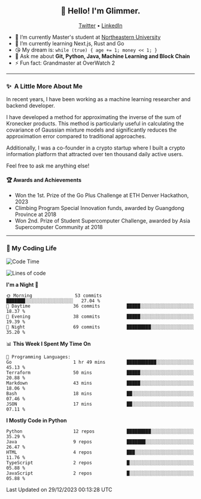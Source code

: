 <h2 align="center">👋 Hello! I'm Glimmer.</h2>
<p align="center">
  <a href="https://twitter.com/glimmerllx">Twitter</a> •
  <a href="https://www.linkedin.com/in/glimmer0x/">LinkedIn</a>
</p>

- 🔭 I’m currently Master's student at [Northeastern University](https://www.northeastern.edu/)
- 🌱 I’m currently learning Next.js, Rust and Go
- 😘 My dream is: `while (true) { age += 1; money << 1; }`
- 💬 Ask me about **Git, Python, Java, Machine Learning and Block Chain**
- ⚡ Fun fact: Grandmaster at OverWatch 2

---
### ✨&nbsp; A Little More About Me
In recent years, I have been working as a machine learning researcher and backend developer. 

I have developed a method for approximating the inverse of the sum of Kronecker products. This method is particularly useful in calculating the covariance of Gaussian mixture models and significantly reduces the approximation error compared to traditional approaches.

Additionally, I was a co-founder in a crypto startup where I built a crypto information platform that attracted over ten thousand daily active users.

Feel free to ask me anything else!

#### 🏆 Awards and Achievements
- Won the 1st. Prize of the Go Plus Challenge at ETH Denver Hackathon, 2023
- Climbing Program Special Innovation funds, awarded by Guangdong Province at 2018
- Won 2nd. Prize of Student Supercomputer Challenge, awarded by Asia Supercomputer Community at 2018

---
### 🤗 My Coding Life
<!--START_SECTION:waka-->
![Code Time](http://img.shields.io/badge/Code%20Time-1%2C298%20hrs%205%20mins-blue)

![Lines of code](https://img.shields.io/badge/From%20Hello%20World%20I%27ve%20Written-2.2%20million%20lines%20of%20code-blue)

**I'm a Night 🦉** 

```text
🌞 Morning                53 commits          ███████░░░░░░░░░░░░░░░░░░   27.04 % 
🌆 Daytime                36 commits          █████░░░░░░░░░░░░░░░░░░░░   18.37 % 
🌃 Evening                38 commits          █████░░░░░░░░░░░░░░░░░░░░   19.39 % 
🌙 Night                  69 commits          █████████░░░░░░░░░░░░░░░░   35.20 % 
```


📊 **This Week I Spent My Time On** 

```text
💬 Programming Languages: 
Go                       1 hr 49 mins        ███████████░░░░░░░░░░░░░░   45.13 % 
Terraform                50 mins             █████░░░░░░░░░░░░░░░░░░░░   20.88 % 
Markdown                 43 mins             █████░░░░░░░░░░░░░░░░░░░░   18.06 % 
Bash                     18 mins             ██░░░░░░░░░░░░░░░░░░░░░░░   07.46 % 
JSON                     17 mins             ██░░░░░░░░░░░░░░░░░░░░░░░   07.11 % 
```

**I Mostly Code in Python** 

```text
Python                   12 repos            █████████░░░░░░░░░░░░░░░░   35.29 % 
Java                     9 repos             ███████░░░░░░░░░░░░░░░░░░   26.47 % 
HTML                     4 repos             ███░░░░░░░░░░░░░░░░░░░░░░   11.76 % 
TypeScript               2 repos             █░░░░░░░░░░░░░░░░░░░░░░░░   05.88 % 
JavaScript               2 repos             █░░░░░░░░░░░░░░░░░░░░░░░░   05.88 % 
```




 Last Updated on 29/12/2023 00:13:28 UTC
<!--END_SECTION:waka-->
